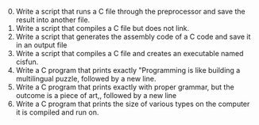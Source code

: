 0.	Write a script that runs a C file through the preprocessor and save the result into another file.
1.	Write a script that compiles a C file but does not link.
2.	Write a script that generates the assembly code of a C code and save it in an output file
3.	Write a script that compiles a C file and creates an executable named cisfun.
4.	Write a C program that prints exactly "Programming is like building a multilingual puzzle, followed by a new line.
5.	Write a C program that prints exactly with proper grammar, but the outcome is a piece of art,, followed by a new line
6.	Write a C program that prints the size of various types on the computer it is compiled and run on.
